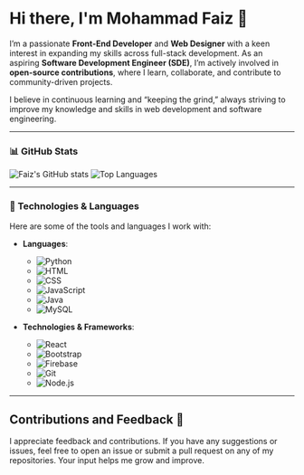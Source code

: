 # Hi there, I'm Mohammad Faiz 👋

I’m a passionate **Front-End Developer** and **Web Designer** with a keen interest in expanding my skills across full-stack development. As an aspiring **Software Development Engineer (SDE)**, I’m actively involved in **open-source contributions**, where I learn, collaborate, and contribute to community-driven projects. 

I believe in continuous learning and “keeping the grind,” always striving to improve my knowledge and skills in web development and software engineering.


---

### 📊 GitHub Stats
![Faiz's GitHub stats](https://github-readme-stats.vercel.app/api?username=Mohd-FaiZ-Jr&show_icons=true&theme=radical)
![Top Languages](https://github-readme-stats.vercel.app/api/top-langs/?username=Mohd-FaiZ-Jr&layout=compact&theme=radical)

---

### 🔧 Technologies & Languages

Here are some of the tools and languages I work with:

- **Languages**: 
  - ![Python](https://img.shields.io/badge/-Python-333?style=flat&logo=python&logoColor=ffdd54)
  - ![HTML](https://img.shields.io/badge/-HTML-333?style=flat&logo=html5)
  - ![CSS](https://img.shields.io/badge/-CSS-333?style=flat&logo=css3&logoColor=264de4)
  - ![JavaScript](https://img.shields.io/badge/-JavaScript-333?style=flat&logo=javascript)
  - ![Java](https://img.shields.io/badge/-Java-333?style=flat&logo=java)
  - ![MySQL](https://img.shields.io/badge/-MySQL-333?style=flat&logo=mysql&logoColor=white)

- **Technologies & Frameworks**:
  - ![React](https://img.shields.io/badge/-React-333?style=flat&logo=react)
  - ![Bootstrap](https://img.shields.io/badge/-Bootstrap-333?style=flat&logo=bootstrap)
  - ![Firebase](https://img.shields.io/badge/-Firebase-333?style=flat&logo=firebase)
  - ![Git](https://img.shields.io/badge/-Git-333?style=flat&logo=git)
  - ![Node.js](https://img.shields.io/badge/-Node.js-333?style=flat&logo=node.js)
  
---

## Contributions and Feedback 🙌

I appreciate feedback and contributions. If you have any suggestions or issues, feel free to open an issue or submit a pull request on any of my repositories. Your input helps me grow and improve.
